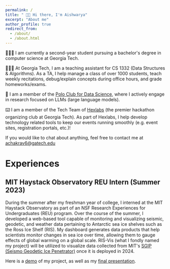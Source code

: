 ```yaml
---
permalink: /
title: " 👋🏾 Hi there, I'm Aishwarya"
excerpt: "About me"
author_profile: true
redirect_from:
  - /about/
  - /about.html
---
```


👩🏽‍💻 I am currently a second-year student pursuing a bachelor's degree in computer science at Georgia Tech.

👩🏽‍🏫 At Georgia Tech, I am a teaching assistant for CS 1332 (Data Structures & Algorithms). As a TA, I help manage a class of over 1000 students, teach weekly recitations, debug/explain concepts during office hours, and grade homeworks/exams.

🔬 I am a member of the [Polo Club for Data Science](https://poloclub.github.io/#page-top), where I actively engage in research focused on LLMs (large language models).

⌨️ I am a member of the Tech Team of [Hexlabs](https://hexlabs.org/) (the premier hackathon organizing club at Georgia Tech). As part of Hexlabs, I help develop technology related tools to keep our events running smoothly (e.g. event sites, registration portals, etc.)!

If you would like to chat about anything, feel free to contact me at achakrav6@gatech.edu

# Experiences

## MIT Haystack Observatory REU Intern (Summer 2023)

During the summer after my freshman year of college, I interned at the MIT Haystack Observatory as part of an NSF Research Experiences for Undergraduates (REU) program. Over the course of the summer, I developed a web-based tool capable of monitoring and visualizing seismic, geodetic, and weather data pertaining to Antarctic sea ice shelves such as the Ross Ice Shelf (RIS). My dashboard generates data products that help scientists monitor changes in sea ice over time, allowing them to gauge effects of global warming on a global scale. RIS-Vis (what I fondly named my project) will be utilized to visualize data collected from MIT's [SGIP (Seismo Geodetic Ice Penetrator)](https://www.haystack.mit.edu/geodesy/geodesy-projects/sgip-antarctic-ice-measurement/) once it is deployed in 2024.

Here is a [demo](https://www.youtube.com/watch?v=qxPYex6UsOM) of my project, as well as my [final presentation](https://www.haystack.mit.edu/wp-content/uploads/2023/11/Aishwarya_small.pdf).
